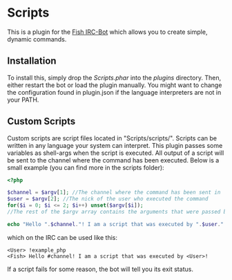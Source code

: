 # Scripts

This is a plugin for the [Fish IRC-Bot](https://github.com/nkreer/Fish) which allows you to create simple, dynamic commands.

## Installation

To install this, simply drop the _Scripts.phar_ into the _plugins_ directory. Then, either restart the bot or load the plugin manually.
You might want to change the configuration found in plugin.json if the language interpreters are not in your PATH.

## Custom Scripts

Custom scripts are script files located in "Scripts/scripts/".
Scripts can be written in any language your system can interpret.
This plugin passes some variables as shell-args when the script is executed. All output of a script will be sent to the channel where the command has been executed.
Below is a small example (you can find more in the scripts folder):

```php
<?php

$channel = $argv[1]; //The channel where the command has been sent in
$user = $argv[2]; //The nick of the user who executed the command
for($i = 0; $i <= 2; $i++) unset($argv[$i]);
//The rest of the $argv array contains the arguments that were passed by the user

echo "Hello ".$channel."! I am a script that was executed by ".$user."!";
```

which on the IRC can be used like this:

```
<User> !example_php
<Fish> Hello #channel! I am a script that was executed by <User>!
```

If a script fails for some reason, the bot will tell you its exit status.